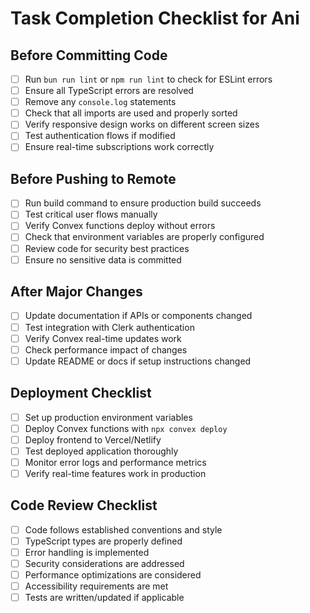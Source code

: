 # Task Completion Checklist for Ani

## Before Committing Code
- [ ] Run `bun run lint` or `npm run lint` to check for ESLint errors
- [ ] Ensure all TypeScript errors are resolved
- [ ] Remove any `console.log` statements
- [ ] Check that all imports are used and properly sorted
- [ ] Verify responsive design works on different screen sizes
- [ ] Test authentication flows if modified
- [ ] Ensure real-time subscriptions work correctly

## Before Pushing to Remote
- [ ] Run build command to ensure production build succeeds
- [ ] Test critical user flows manually
- [ ] Verify Convex functions deploy without errors
- [ ] Check that environment variables are properly configured
- [ ] Review code for security best practices
- [ ] Ensure no sensitive data is committed

## After Major Changes
- [ ] Update documentation if APIs or components changed
- [ ] Test integration with Clerk authentication
- [ ] Verify Convex real-time updates work
- [ ] Check performance impact of changes
- [ ] Update README or docs if setup instructions changed

## Deployment Checklist
- [ ] Set up production environment variables
- [ ] Deploy Convex functions with `npx convex deploy`
- [ ] Deploy frontend to Vercel/Netlify
- [ ] Test deployed application thoroughly
- [ ] Monitor error logs and performance metrics
- [ ] Verify real-time features work in production

## Code Review Checklist
- [ ] Code follows established conventions and style
- [ ] TypeScript types are properly defined
- [ ] Error handling is implemented
- [ ] Security considerations are addressed
- [ ] Performance optimizations are considered
- [ ] Accessibility requirements are met
- [ ] Tests are written/updated if applicable